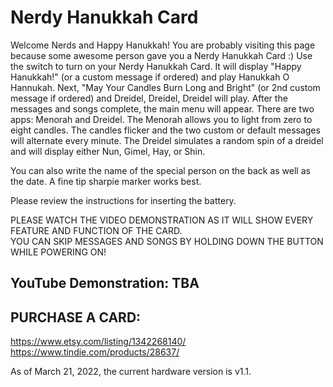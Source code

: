 # Nerdy Hanukkah Card

Welcome Nerds and Happy Hanukkah!  You are probably visiting this page because some awesome person gave you a Nerdy Hanukkah Card :) 
Use the switch to turn on your Nerdy Hanukkah Card.  It will display "Happy Hanukkah!" (or a custom message if ordered) and play Hanukkah O Hannukah.  Next, "May Your Candles Burn Long and Bright" (or 2nd custom message if ordered) and Dreidel, Dreidel, Dreidel will play.  After the messages and songs complete, the main menu will appear.  There are two apps: Menorah and Dreidel.  The Menorah allows you to light from zero to eight candles.  The candles flicker and the two custom or default messages will alternate every minute.  The Dreidel simulates a random spin of a dreidel and will display either Nun, Gimel, Hay, or Shin.  

You can also write the name of the special person on the back as well as the date.  A fine tip sharpie marker works best.  

Please review the instructions for inserting the battery.  

PLEASE WATCH THE VIDEO DEMONSTRATION AS IT WILL SHOW EVERY FEATURE AND FUNCTION OF THE CARD.  
YOU CAN SKIP MESSAGES AND SONGS BY HOLDING DOWN THE BUTTON WHILE POWERING ON!  

## YouTube Demonstration: TBA

## PURCHASE A CARD:
https://www.etsy.com/listing/1342268140/  
https://www.tindie.com/products/28637/


As of March 21, 2022, the current hardware version is v1.1. 
